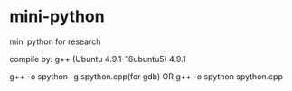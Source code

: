mini-python
===========

mini python for research


compile by:
g++ (Ubuntu 4.9.1-16ubuntu5) 4.9.1


g++ -o spython -g spython.cpp(for gdb)
OR
g++ -o spython spython.cpp
